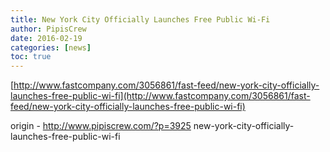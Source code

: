 ```yaml
---
title: New York City Officially Launches Free Public Wi-Fi
author: PipisCrew
date: 2016-02-19
categories: [news]
toc: true
---
```


[http://www.fastcompany.com/3056861/fast-feed/new-york-city-officially-launches-free-public-wi-fi](http://www.fastcompany.com/3056861/fast-feed/new-york-city-officially-launches-free-public-wi-fi)

origin - http://www.pipiscrew.com/?p=3925 new-york-city-officially-launches-free-public-wi-fi